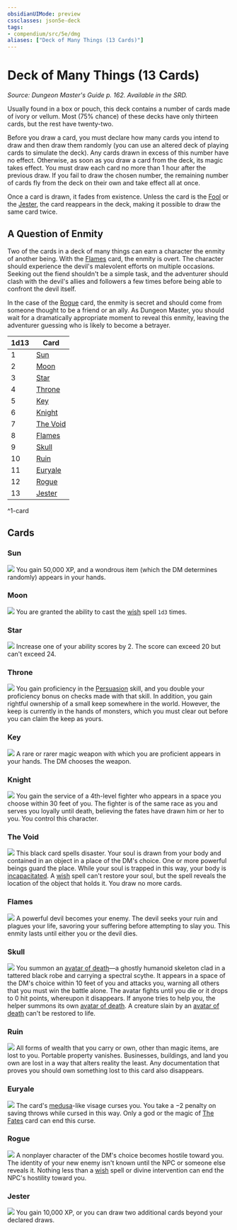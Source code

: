 ```yaml
---
obsidianUIMode: preview
cssclasses: json5e-deck
tags:
- compendium/src/5e/dmg
aliases: ["Deck of Many Things (13 Cards)"]
---
```

# Deck of Many Things (13 Cards)
*Source: Dungeon Master's Guide p. 162. Available in the SRD.*  

Usually found in a box or pouch, this deck contains a number of cards made of ivory or vellum. Most (75% chance) of these decks have only thirteen cards, but the rest have twenty-two.

Before you draw a card, you must declare how many cards you intend to draw and then draw them randomly (you can use an altered deck of playing cards to simulate the deck). Any cards drawn in excess of this number have no effect. Otherwise, as soon as you draw a card from the deck, its magic takes effect. You must draw each card no more than 1 hour after the previous draw. If you fail to draw the chosen number, the remaining number of cards fly from the deck on their own and take effect all at once.

Once a card is drawn, it fades from existence. Unless the card is the [Fool](z_compendium/decks/deck-of-many-things.md#Fool) or the [Jester](z_compendium/decks/deck-of-many-things.md#Jester), the card reappears in the deck, making it possible to draw the same card twice.

## A Question of Enmity

Two of the cards in a deck of many things can earn a character the enmity of another being. With the [Flames](z_compendium/decks/deck-of-many-things.md#Flames) card, the enmity is overt. The character should experience the devil's malevolent efforts on multiple occasions. Seeking out the fiend shouldn't be a simple task, and the adventurer should clash with the devil's allies and followers a few times before being able to confront the devil itself.

In the case of the [Rogue](z_compendium/decks/deck-of-many-things.md#Rogue) card, the enmity is secret and should come from someone thought to be a friend or an ally. As Dungeon Master, you should wait for a dramatically appropriate moment to reveal this enmity, leaving the adventurer guessing who is likely to become a betrayer.

| 1d13 | Card |
|------|------|
| 1 | [Sun](z_compendium/decks/deck-of-many-things.md#Sun) |
| 2 | [Moon](z_compendium/decks/deck-of-many-things.md#Moon) |
| 3 | [Star](z_compendium/decks/deck-of-many-things.md#Star) |
| 4 | [Throne](z_compendium/decks/deck-of-many-things.md#Throne) |
| 5 | [Key](z_compendium/decks/deck-of-many-things.md#Key) |
| 6 | [Knight](z_compendium/decks/deck-of-many-things.md#Knight) |
| 7 | [The Void](z_compendium/decks/deck-of-many-things.md#The%20Void) |
| 8 | [Flames](z_compendium/decks/deck-of-many-things.md#Flames) |
| 9 | [Skull](z_compendium/decks/deck-of-many-things.md#Skull) |
| 10 | [Ruin](z_compendium/decks/deck-of-many-things.md#Ruin) |
| 11 | [Euryale](z_compendium/decks/deck-of-many-things.md#Euryale) |
| 12 | [Rogue](z_compendium/decks/deck-of-many-things.md#Rogue) |
| 13 | [Jester](z_compendium/decks/deck-of-many-things.md#Jester) |
^1-card

## Cards

### Sun
![](z_compendium/decks/img/02-sun.webp#card)
You gain 50,000 XP, and a wondrous item (which the DM determines randomly) appears in your hands.

### Moon
![](z_compendium/decks/img/03-moon.webp#card)
You are granted the ability to cast the [wish](z_compendium/spells/wish.md) spell `1d3` times.

### Star
![](z_compendium/decks/img/04-star.webp#card)
Increase one of your ability scores by 2. The score can exceed 20 but can't exceed 24.

### Throne
![](z_compendium/decks/img/07-throne.webp#card)
You gain proficiency in the [Persuasion](z_compendium/rules/skills.md#Persuasion) skill, and you double your proficiency bonus on checks made with that skill. In addition, you gain rightful ownership of a small keep somewhere in the world. However, the keep is currently in the hands of monsters, which you must clear out before you can claim the keep as yours.

### Key
![](z_compendium/decks/img/08-key.webp#card)
A rare or rarer magic weapon with which you are proficient appears in your hands. The DM chooses the weapon.

### Knight
![](z_compendium/decks/img/09-knight.webp#card)
You gain the service of a 4th-level fighter who appears in a space you choose within 30 feet of you. The fighter is of the same race as you and serves you loyally until death, believing the fates have drawn him or her to you. You control this character.

### The Void
![](z_compendium/decks/img/12-void.webp#card)
This black card spells disaster. Your soul is drawn from your body and contained in an object in a place of the DM's choice. One or more powerful beings guard the place. While your soul is trapped in this way, your body is [incapacitated](z_compendium/rules/conditions.md#incapacitated). A [wish](z_compendium/spells/wish.md) spell can't restore your soul, but the spell reveals the location of the object that holds it. You draw no more cards.

### Flames
![](z_compendium/decks/img/13-flames.webp#card)
A powerful devil becomes your enemy. The devil seeks your ruin and plagues your life, savoring your suffering before attempting to slay you. This enmity lasts until either you or the devil dies.

### Skull
![](z_compendium/decks/img/14-skull.webp#card)
You summon an [avatar of death](z_compendium/bestiary/undead/avatar-of-death-dmg.md)—a ghostly humanoid skeleton clad in a tattered black robe and carrying a spectral scythe. It appears in a space of the DM's choice within 10 feet of you and attacks you, warning all others that you must win the battle alone. The avatar fights until you die or it drops to 0 hit points, whereupon it disappears. If anyone tries to help you, the helper summons its own [avatar of death](z_compendium/bestiary/undead/avatar-of-death-dmg.md). A creature slain by an [avatar of death](z_compendium/bestiary/undead/avatar-of-death-dmg.md) can't be restored to life.

### Ruin
![](z_compendium/decks/img/17-ruin.webp#card)
All forms of wealth that you carry or own, other than magic items, are lost to you. Portable property vanishes. Businesses, buildings, and land you own are lost in a way that alters reality the least. Any documentation that proves you should own something lost to this card also disappears.

### Euryale
![](z_compendium/decks/img/18-euryale.webp#card)
The card's [medusa](z_compendium/bestiary/monstrosity/medusa.md)-like visage curses you. You take a −2 penalty on saving throws while cursed in this way. Only a god or the magic of [The Fates](z_compendium/decks/deck-of-many-things.md#The%20Fates) card can end this curse.

### Rogue
![](z_compendium/decks/img/19-rogue.webp#card)
A nonplayer character of the DM's choice becomes hostile toward you. The identity of your new enemy isn't known until the NPC or someone else reveals it. Nothing less than a [wish](z_compendium/spells/wish.md) spell or divine intervention can end the NPC's hostility toward you.

### Jester
![](z_compendium/decks/img/22-jester.webp#card)
You gain 10,000 XP, or you can draw two additional cards beyond your declared draws.